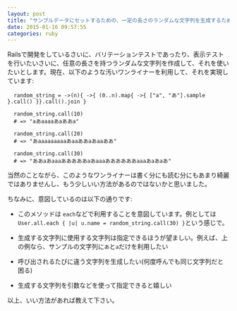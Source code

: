 ```yaml
---
layout: post
title: "サンプルデータにセットするための、一定の長さのランダムな文字列を生成するための簡単な方法"
date: 2015-01-16 09:57:55
categories: ruby
---
```

<p>Railsで開発をしているさいに、バリテーションテストであったり、表示テストを行いたいさいに、任意の長さを持つランダムな文字列を作成して、それを使いたいとします。現在、以下のような汚いワンライナーを利用して、それを実現しています:</p>

<pre><code>  random_string = -&gt;(n){ -&gt;{ (0..n).map{ -&gt;{ ["a", "あ"].sample }.call() }}.call().join }

  random_string.call(10)
  # =&gt; "aあaaaaあaああa"

  random_string.call(20)
  # =&gt; "あaaaaaaaaaあaaああaあaaああ"

  random_string.call(30)
  # =&gt; "ああaあaaaあああああaあaaaああああああaaaあaあaあ"
</code></pre>

<p>当然のことながら、このようなワンライナーは書く分にも読む分にもあまり綺麗ではありませんし、もう少しいい方法があるのではないかと思いました。</p>

<p>ちなみに、意図しているのは以下の通りです:</p>

<ul>
<li><p>このメソッドは <code>each</code>などで利用することを意図しています。例としては <code>User.all.each { |u| u.name = random_string.call(30) }</code>という感じで。</p></li>
<li><p>生成する文字列に使用する文字列は指定できるほうが望ましい。例えば、上の例なら、サンプルの文字列に<code>あ</code>と<code>a</code>だけを利用したい</p></li>
<li><p>呼び出されるたびに違う文字列を生成したい(何度呼んでも同じ文字列だと困る)</p></li>
<li><p>生成する文字列を引数などを使って指定できると嬉しい</p></li>
</ul>

<p>以上、いい方法があれば教えて下さい。</p>
